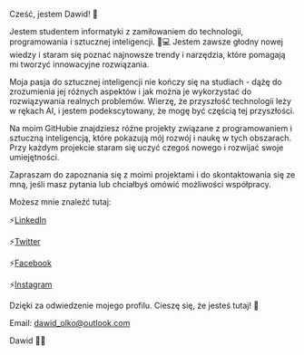 Cześć, jestem Dawid! 👋

Jestem studentem informatyki z zamiłowaniem do technologii, programowania i sztucznej inteligencji. 🧠💻 Jestem zawsze głodny nowej wiedzy i staram się poznać najnowsze trendy i narzędzia, które pomagają mi tworzyć innowacyjne rozwiązania.

Moja pasja do sztucznej inteligencji nie kończy się na studiach - dążę do zrozumienia jej różnych aspektów i jak można je wykorzystać do rozwiązywania realnych problemów. Wierzę, że przyszłość technologii leży w rękach AI, i jestem podekscytowany, że mogę być częścią tej przyszłości.

Na moim GitHubie znajdziesz różne projekty związane z programowaniem i sztuczną inteligencją, które pokazują mój rozwój i naukę w tych obszarach. Przy każdym projekcie staram się uczyć czegoś nowego i rozwijać swoje umiejętności.

Zapraszam do zapoznania się z moimi projektami i do skontaktowania się ze mną, jeśli masz pytania lub chciałbyś omówić możliwości współpracy.

Możesz mnie znaleźć tutaj:

⚡[LinkedIn](https://www.linkedin.com/in/dawidolko)

⚡[Twitter](https://twitter.com/dawidolko)

⚡[Facebook](https://www.facebook.com/Dawid.0lko)

⚡[Instagram](https://www.instagram.com/dawid_olko)

Dzięki za odwiedzenie mojego profilu. Cieszę się, że jesteś tutaj! 🎉

Email: dawid_olko@outlook.com

Dawid 👨‍💻
